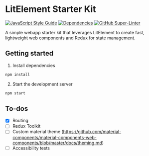 # LitElement Starter Kit

[![JavaScript Style Guide](https://img.shields.io/badge/code_style-standard-brightgreen.svg)](https://standardjs.com)
[![Dependencies](https://david-dm.org/jmcgavin/litelement-starter-kit.svg)](https://github.com/jmcgavin/litelement-starter-kit/blob/master/package.json)
[![GitHub Super-Linter](https://github.com/jmcgavin/litelement-starter-kit/workflows/Lint%20Code%20Base/badge.svg)](https://github.com/marketplace/actions/super-linter)

A simple webapp starter kit that leverages LitElement to create fast, lightweight web components and Redux for state management.

## Getting started

1. Install dependencies

```bash
npm install
```

2. Start the development server

```bash
npm start
```

## To-dos

- [x] Routing
- [ ] Redux Toolkit
- [ ] Custom material theme (<https://github.com/material-components/material-components-web-components/blob/master/docs/theming.md>)
- [ ] Accessibility tests
